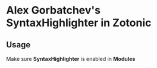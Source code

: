 Alex Gorbatchev's SyntaxHighlighter in Zotonic
==============================================
Usage
-----
Make sure **SyntaxHighlighter** is enabled in **Modules**
